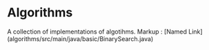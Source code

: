 <h1>Algorithms</h1>
A collection of implementations of algotihms.
Markup :  [Named Link](algorithms/src/main/java/basic/BinarySearch.java)